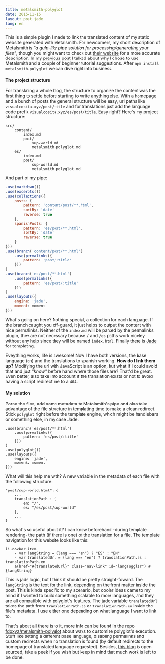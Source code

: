 ```yaml
---
title: metalsmith-polyglot
date: 2015-11-15
layout: post.jade
lang: en
---
```


This is a simple plugin I made to link the translated content of my static website generated with Metalsmith. For newcomers, my short description of Metalsmith is *"a gulp-like pipe solution for processing/generating your files"*, though you might want to check out [their website](http://www.metalsmith.io/) for a more accurate description. In my [previous post](/post/sup-world) I talked about why I chose to use Metalsmith and a couple of beginner tutorial suggestions. After `npm install metalsmith-polyglot` we can dive right into business.

#### The project structure

For translating a whole blog, the structure to organize the content was the first thing to settle before starting to write anything else. With a homepage and a bunch of posts the general structure will be easy, url paths like `visualcosita.xyz/post/title` and for translations just add the language code prefix `visualcosita.xyz/es/post/title`. Easy right? Here's my project structure:

```
src/
    content/
        index.md
        post/
            sup-world.md
            metalsmith-polyglot.md
    es/
        index.md
        post/
            sup-world.md
            metalsmith-polyglot.md
```

And part of my pipe:

```js
.use(markdown())
.use(excerpts())
.use(collections({
    posts: {
        pattern: 'content/post/**.html',
        sortBy: 'date',
        reverse: true
    },
    spanishPosts: {
        pattern: 'es/post/**.html',
        sortBy: 'date',
        reverse: true
    }
}))
.use(branch('content/post/**.html')
    .use(permalinks({
        pattern: 'post/:title'
    }))
)
.use(branch('es/post/**.html')
    .use(permalinks({
        pattern: 'es/post/:title'
    }))
)
.use(layouts({
    engine: 'jade',
    moment: moment
}))
```

What's going on here? Nothing special, a collection for each language. If the branch caught you off-guard, it just helps to output the content with nice permalinks. Neither of the `index.md` will be parsed by the permalinks plugin, they are not necessary because `/` and `/es` paths work niceley without any help since they will be named `index.html`. Finally there is [Jade](http://jade-lang.com/) for templating.

Eveything works, life is awesome! Now I have both versions, the base language (en) and the translations to spanish working. **How do I link them up?** Modifying the url with JavaScript is an option, but what if I could avoid that and just *"know"* before hand where those files are? That'd be great. Even better, also take into account if the translation exists or not to avoid having a script redirect me to a `404`.

#### My solution

Parse the files, add some metadata to Metalsmith's pipe and also take advantage of the file structure in templating time to make a clean redirect. Stick `polyglot` right before the template engine, which might be handlebars or something else, in my case Jade.

```
.use(branch('es/post/**.html')
    .use(permalinks({
        pattern: 'es/post/:title'
    }))
)
.use(polyglot())
.use(layouts({
    engine: 'jade',
    moment: moment
}))
```

What will this help me with? A new variable in the metadata of each file with the following structure:

```
"post/sup-world.html": {
    ...
    translationPath : {
        en: "/",
        es: "/es/post/sup-world"
    },
    ...
}
```

So what's so useful about it? I can know beforehand -during template rendering- the path (if there is one) of the translation for a file. The template navigation for this website looks like this:

```
li.navbar-item
    - var langString = (lang === "en") ? "ES" : "EN"
    - var translatedUrl = (lang === "en") ? translationPath.es : translationPath.en
    a(href="#{translatedUrl}" class="nav-link" id="langToggler") #{langString}
```

This is jade logic, but I think it should be pretty straight-foward. The `langString` is the text for the link, depending on the front matter inside the post. This is kinda specific to my scenario, but cooler ideas came to my mind if I wanted to build something scalable to more languages, and they are all compatible with polyglot's features. The jade variable `translatedUrl` takes the path from `translationPath.es` or `translationPath.en` inside the file's metadata. I use either one depending on what language I want to link to.

That's about all there is to it, more info can be found in the repo [fdoxyz/metalsmith-polyglot](https://github.com/fdoxyz/metalsmith-polyglot) about ways to customize polyglot's execution. Stuff like setting a different base language, disabling permalinks and custom redirects when no translation is found (by default redirects to the homepage of translated language requested). Besides, [this blog](https://github.com/fdoxyz/visualcosita) is open sourced, take a peek if you wish but keep in mind that much work is left to be done.
